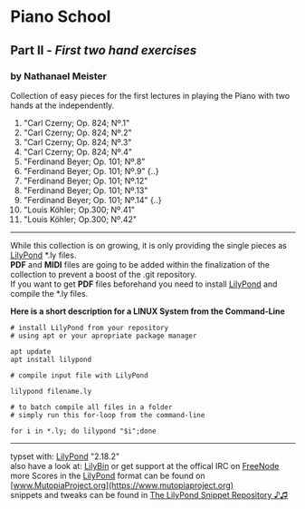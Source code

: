 # Piano School
## Part II - *First two hand exercises*
### by Nathanael Meister

Collection of easy pieces for the first lectures in
playing the Piano with two hands at the independently.

1. "Carl Czerny; Op. 824; Nº.1"
2. "Carl Czerny; Op. 824; Nº.2"
3. "Carl Czerny; Op. 824; Nº.3"
4. "Carl Czerny; Op. 824; Nº.4"
5. "Ferdinand Beyer; Op. 101; Nº.8"
6.  "Ferdinand Beyer; Op. 101; Nº.9"
{..}
9. "Ferdinand Beyer; Op. 101; Nº.12"
10. "Ferdinand Beyer; Op. 101; Nº.13"
11. "Ferdinand Beyer; Op. 101; Nº.14"
{..}
41. "Louis Köhler; Op.300; Nº.41"
42. "Louis Köhler; Op.300; Nº.42"

_____________________________________________________________

While this collection is on growing, it is only providing the single pieces as [LilyPond](http://lilypond.org) *.ly files.  
**PDF** and **MIDI** files are going to be added within the finalization of the collection to prevent a boost of the .git repository.  
If you want to get **PDF** files beforehand you need to install [LilyPond](http://lilypond.org) and compile the *.ly files.

**Here is a short description for a LINUX System from the Command-Line**

```
# install LilyPond from your repository
# using apt or your apropriate package manager

apt update
apt install lilypond

# compile input file with LilyPond

lilypond filename.ly

# to batch compile all files in a folder
# simply run this for-loop from the command-line

for i in *.ly; do lilypond "$i";done
```
_____________________________________________________________

typset with: [LilyPond](http://lilypond.org) "2.18.2"  
also have a look at: [LilyBin](http://lilybin.com)
or get support at the offical IRC on [FreeNode](http://webchat.freenode.net/?channels=lilypond)  
more Scores in the [LilyPond](http://lilypond.org) format can be found on [www.MutopiaProject.org](https://www.mutopiaproject.org)  
snippets and tweaks can be found in [The LilyPond Snippet Repository ♪♫](http://lsr.di.unimi.it/LSR/Search) 
